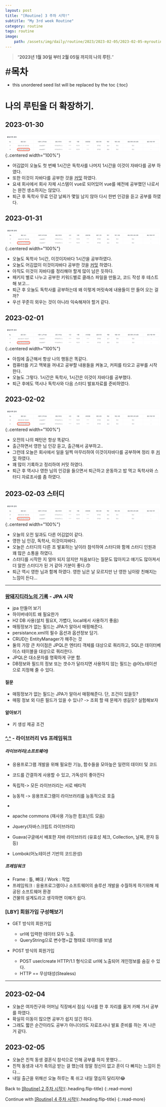 ```yaml
---
layout: post
title: "[Routine] 3 주차 시작!"
subtitle: "My 3rd week Routine"
category: routine
tags: routine
image:
    path: /assets/img/daily/routine/2023/2023-02-05/2023-02-05-myroutine-3nd.png
---
```


> “**2023년 1월 30일 부터 2월 05일 까지의 나의 루틴.**”

<span style="font-size:30px;">\#**목차**</span>
* this unordered seed list will be replaced by the toc
{:toc}

# 나의 루틴을 더 확장하기.

## 2023-01-30
![2023-01-30](/assets/img/daily/routine/2023/2023-02-05/2023-01-30_myroutine.png){:.centered width="100%"}
- 어김없이 오늘도 첫 번째 1시간은 독학사를 나머지 1시간을 이것이 자바다를 공부 하였다.
- 또한 이것이 자바다를 공부한 것을 [커밋](https://github.com/thisiswoo/thisisjava/commit/879381597005e16024fcafde1939b9bca573f705) 하였다.
- 요새 회사에서 회사 자체 시스템이 vue로 되어있어 vue를 예전에 공부했던 나로서는 완전 생소하지는 않았다.
- 퇴근 후 독학사 무료 인강 날짜가 몇일 남지 않아 다시 한번 인강을 듣고 공부를 하였다.

## 2023-01-31
![2023-01-31](/assets/img/daily/routine/2023/2023-02-05/2023-01-31_myroutine.png){:.centered width="100%"}
- 오늘도 독학사 1시간, 이것이자바다 1시간을 공부하였다.
- 오늘도 어김없이 이것이자바다 공부한 것을 [커밋](https://github.com/thisiswoo/thisisjava/commit/f239cbeb0252e70c862bd2acb2f51b56f758e751) 하였다.
- 아직도 이것이 자바다를 정리해야 할게 많이 남은 듯하다. 
- 패키지 별로 나누고 공부한 키워드별로 클래스 파일을 만들고, 코드 작성 후 테스트해 보고...
- 퇴근 후 오늘도 독학사를 공부하는데 왜 이렇게 머릿속에 내용들이 안 들어 오는 걸까?
- 우선 꾸준히 외우는 것이 아니라 익숙해져야 할거 같다.

## 2023-02-01
![2023-02-01](/assets/img/daily/routine/2023/2023-02-05/2023-02-01_myroutine.png){:.centered width="100%"}
- 아침에 출근해서 항상 나의 행동은 똑같다.
- 컴퓨터를 키고 맥북을 꺼내고 공부할 내용들을 켜놓고, 커피를 타오고 공부를 시작한다.
- 오늘도 그렇다. 1시간은 독학사, 1시간은 이것이 자바다를 공부했다.
- 퇴근 후에도 역시나 독학사와 다음 스터디 발표자료를 준비하였다.

## 2023-02-02
![2023-02-02](/assets/img/daily/routine/2023/2023-02-05/2023-02-02_myroutine.png){:.centered width="100%"}
- 오전의 나의 패턴은 항상 똑같다.
- 출근하면서 영한 님 인강 듣고, 출근해서 공부하고..
- 그런데 오늘은 회사에서 일을 일찍 마무리하여 이것이자바다를 공부하며 정리 후 [커밋](https://github.com/thisiswoo/thisisjava/commit/bdab93d2ef1e5a8df6991f755e5ec3af4606887c) 하였다.
- 꽤 많이 기록하고 정리하여 커밋 하였다.
- 퇴근 후 역시나 영한 님의 인강을 들으면서 퇴근하고 운동하고 밥 먹고 독학사와 스터디 자료조사를 좀 하였다.

## 2023-02-03 스터디
![2023-02-03](/assets/img/daily/routine/2023/2023-02-05/2023-02-03_myroutine.png){:.centered width="100%"}
- 오늘의 오전 일과도 다른 어김없이 같다.
- 영한 님 인강, 독학사, 이것이자바다.
- 오늘은 스터디의 다른 조 발표하는 날이라 참석하여 스터디와 함께 스터디 인원과 꽤 많은 소통을 하였다.
- 스터디를 시작한 지 얼마 되지 않지만 처음보다는 질문도 많아지고 얘기도 많아져서 더 알찬 스터디가 된 거 같아 기분이 좋다.😙 
- 퇴근 역시 영한 님과 함께 하였다. 영한 님은 날 모르지만 난 영한 님이랑 친해지는 느낌이 든다...

***

### [왕돼지티라노의 기록](https://blog.naver.com/rnaqk11/222998259592) - JPA 시작
- jpa 만들어 보기
- 하이버네이트 왜 필요한가
- H2 DB 사용(설치 필요X, 가볍다, local에서 사용하기 좋음)
- 매핑정보가 없는 필드는 JPA가 알아서 매핑해준다.
- persistance.xml의 필수 옵션과 옵션정보 담기.
- CRUD는 EntityManager가 해주는 것
- 둘의 가장 큰 차이점은 JPQL은 엔티티 객체를 대상으로 쿼리하고, SQL은 데이터베이스 테이블을 대상으로 쿼리한다.
- JPQL은 대소문자를 명확하게 구분 함.
- DB정보와 필드의 정보 또는 갯수가 달라지면 사용하지 않는 필드는 @어노테이션으로 지정해 줄 수 있다.

#### 질문
- 매핑정보가 없는 필드는 JPA가 알아서 매핑해준다. 단, 조건이 있을듯?
- 매핑 정보 외 다른 필드가 있을 수 있나? -> 조회 할 때 문제가 생길듯? 실험해보자

#### 알아보기
- 키 생성 제공 조건

### [&#94;.&#94;](https://blog.naver.com/majo119) - 라이브러리 VS 프레임워크

##### 라이브러리(소프트웨어)
- 응용프로그램 개발을 위해 필요한 기능, 함수들을 모아높은 일련의 데이터 및 코드
- 코드를 간결하게 사용할 수 있고, 가독성이 좋아진다

- 독립적-> 모든 라이브러리는 서로 배타적
- 능동적 -> 응용프로그램이 라이브러리를 능동적으로 호출
- 
- apache commons (재사용 가능한 컴포넌트 모음)
- Jquery(자바스크립트 라이브러리)
- Guava(구글에서 배포한 자바 라이브러리 (유효성 체크, Collection, 날짜, 문자 등등)
- Lombok(어노테이션 기반의 코드완성)

##### 프레임워크
- Frame : 틀, 뼈대 / Work : 작업
- 프레임워크 : 응용프로그램이나 소프트웨어의 솔루션 개발을 수월하게 하기위해 제공된 소프트웨어 환경
- 건물의 설계도라고 생각하면 이해가 쉽다.

### [LBY] 회원가입 구성해보기
- GET 방식의 회원가입
  - url에 입력한 데이터 모두 노출.
  - QueryString으로 변수명=값 형태로 데이터를 보냄

- POST 방식의 회원가입
  - POST user/create HTTP/1.1 형식으로 url에 노출되어 개인정보를 숨길 수 있다.
  - HTTP == 무상태성(Stealess)

***

## 2023-02-04
- 오늘은 여자친구와 어머님 직장에서 점심 식사를 한 후 자리를 옮겨 카페 가서 공부를 하였다.
- 확실히 이동이 많으면 공부가 쉽지 않긴 하다.
- 그래도 짧은 순간이라도 공부가 아니더라도 자료조사나 발표 준비를 하는 게 나은 거 같다.

## 2023-02-05
- 오늘은 친척 동생 결혼식 참석으로 인해 공부를 하지 못했다...
- 친척 동생과 내가 축의금 받는 걸 했는데 정말 정신이 없고 혼이 다 빠지는 느낌이 든다...
- 내일 출근을 위해선 오늘 하루는 푹 쉬고 내일 열심히 달리자!😂

Back to [[Routine] 2 주차 시작!](../01-january/2023-01-29-week-2nd.md){:.heading.flip-title}
{:.read-more}

Continue with [[Routine] 4 주차 시작!](2023-02-12-week-4th.md){:.heading.flip-title}
{:.read-more}

<!-- Links -->